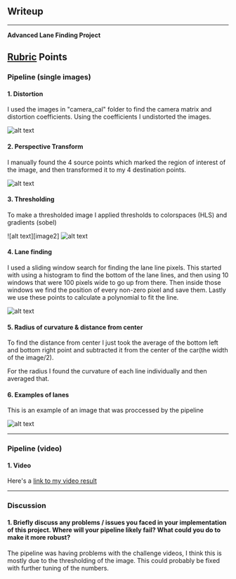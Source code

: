 ## Writeup 

---

**Advanced Lane Finding Project**


[//]: # (Image References)

[image1]: ./examples/undistort_output.png "Undistorted"
[image3]: ./examples/warped2.png "Transformed"
[image5]: ./examples/slidingwindow2.png "Sliding Window Visual"
[image6]: ./examples/final2.png "Final output"
[image7]: ./examples/thresholded2.png "Thresholded"

[video1]: ./project_video.mp4 "Video"

## [Rubric](https://review.udacity.com/#!/rubrics/571/view) Points


### Pipeline (single images)


#### 1. Distortion
I used the images in "camera_cal" folder to find the camera matrix and distortion coefficients. Using the coefficients I undistorted the images.


![alt text][image1]

#### 2. Perspective Transform
I manually found the 4 source points which marked the region of interest of the image, and then transformed it to my 4 destination points.

![alt text][image3]





#### 3. Thresholding 
To make a thresholded image I applied thresholds to colorspaces (HLS) and gradients (sobel)

![alt text][image2]
![alt text][image7]

#### 4. Lane finding
I used a sliding window search for finding the lane line pixels. This started with using a histogram to find the bottom of the lane lines, and then using 10 windows that were 100 pixels wide to go up from there. Then inside those windows we find the position of every non-zero pixel and save them. Lastly we use these points to calculate a polynomial to fit the line. 

![alt text][image5]

#### 5. Radius of curvature & distance from center
To find the distance from center I just took the average of the bottom left and bottom right point and subtracted it from the center of the car(the width of the image/2). 

For the radius I found the curvature of each line individually and then averaged that. 

#### 6. Examples of lanes
This is an example of an image that was proccessed by the pipeline

![alt text][image6]

---

### Pipeline (video)

#### 1. Video

Here's a [link to my video result](./project_video_output.mp4)

---

### Discussion

#### 1. Briefly discuss any problems / issues you faced in your implementation of this project.  Where will your pipeline likely fail?  What could you do to make it more robust?

The pipeline was having problems with the challenge videos, I think this is mostly due to the thresholding of the image. This could probably be fixed with further tuning of the numbers. 
